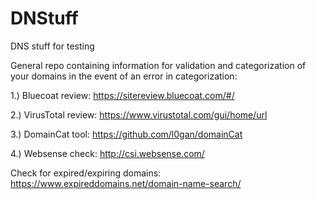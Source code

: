 # DNStuff
DNS stuff for testing

General repo containing information for validation and categorization of your domains in the event of an error in categorization:

1.) Bluecoat review: https://sitereview.bluecoat.com/#/ 

2.) VirusTotal review: https://www.virustotal.com/gui/home/url

3.) DomainCat tool: https://github.com/l0gan/domainCat

4.) Websense check: http://csi.websense.com/

Check for expired/expiring domains:
https://www.expireddomains.net/domain-name-search/

